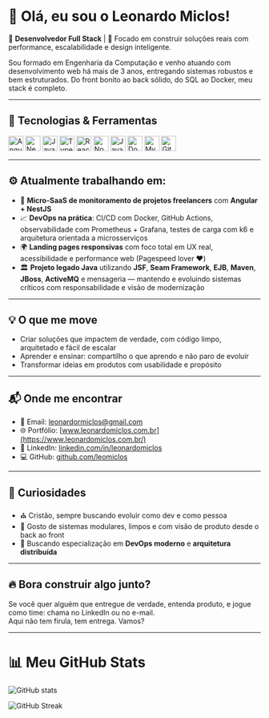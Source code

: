 # 👋 Olá, eu sou o Leonardo Miclos!

🎯 **Desenvolvedor Full Stack** | 🚀 Focado em construir soluções reais com performance, escalabilidade e design inteligente.

Sou formado em Engenharia da Computação e venho atuando com desenvolvimento web há mais de 3 anos, entregando sistemas robustos e bem estruturados. Do front bonito ao back sólido, do SQL ao Docker, meu stack é completo.

---

## 🧠 Tecnologias & Ferramentas

<div align="left">
  <img src="https://cdn.jsdelivr.net/gh/devicons/devicon/icons/angularjs/angularjs-original.svg" height="30" alt="Angular"/>
  <img src="https://cdn.jsdelivr.net/gh/devicons/devicon/icons/nestjs/nestjs-plain.svg" height="30" alt="NestJS"/>
  <img src="https://cdn.jsdelivr.net/gh/devicons/devicon/icons/javascript/javascript-original.svg" height="30" alt="JavaScript"/>
  <img src="https://cdn.jsdelivr.net/gh/devicons/devicon/icons/typescript/typescript-original.svg" height="30" alt="TypeScript"/>
  <img src="https://cdn.jsdelivr.net/gh/devicons/devicon/icons/react/react-original.svg" height="30" alt="React Native"/>
  <img src="https://cdn.jsdelivr.net/gh/devicons/devicon/icons/nodejs/nodejs-original.svg" height="30" alt="Node.js"/>
  <img src="https://cdn.jsdelivr.net/gh/devicons/devicon/icons/java/java-original.svg" height="30" alt="Java"/>
  <img src="https://cdn.jsdelivr.net/gh/devicons/devicon/icons/docker/docker-original.svg" height="30" alt="Docker"/>
  <img src="https://cdn.jsdelivr.net/gh/devicons/devicon/icons/mysql/mysql-original.svg" height="30" alt="MySQL"/>
  <img src="https://cdn.jsdelivr.net/gh/devicons/devicon/icons/git/git-original.svg" height="30" alt="Git"/>
</div>

---

## ⚙️ Atualmente trabalhando em:

- 🧠 **Micro-SaaS de monitoramento de projetos freelancers** com **Angular + NestJS**
- 📈 **DevOps na prática**: CI/CD com Docker, GitHub Actions, observabilidade com Prometheus + Grafana, testes de carga com k6 e arquitetura orientada a microsserviços
- 🌍 **Landing pages responsivas** com foco total em UX real, acessibilidade e performance web (Pagespeed lover ❤️)
- 🏛️ **Projeto legado Java** utilizando **JSF**, **Seam Framework**, **EJB**, **Maven**, **JBoss**, **ActiveMQ** e mensageria — mantendo e evoluindo sistemas críticos com responsabilidade e visão de modernização

---

## 💡 O que me move

- Criar soluções que impactem de verdade, com código limpo, arquitetado e fácil de escalar
- Aprender e ensinar: compartilho o que aprendo e não paro de evoluir
- Transformar ideias em produtos com usabilidade e propósito

---

## 📬 Onde me encontrar

- 📧 Email: [leonardormiclos@gmail.com](mailto:leonardormiclos@gmail.com)  
- 🌐 Portfólio: [www.leonardomiclos.com.br](https://www.leonardomiclos.com.br/)  
- 💼 LinkedIn: [linkedin.com/in/leonardomiclos](https://www.linkedin.com/in/leonardomiclos/)  
- 💻 GitHub: [github.com/leomiclos](https://github.com/leomiclos)

---

## 🧭 Curiosidades

- ⛪ Cristão, sempre buscando evoluir como dev e como pessoa
- 🧱 Gosto de sistemas modulares, limpos e com visão de produto desde o back ao front
- 🎯 Buscando especialização em **DevOps moderno** e **arquitetura distribuída**

---

## 🔥 Bora construir algo junto?

Se você quer alguém que entregue de verdade, entenda produto, e jogue como time: chama no LinkedIn ou no e-mail.  
Aqui não tem firula, tem entrega. Vamos?

---


# 📊 Meu GitHub Stats

![GitHub stats](https://github-readme-stats.vercel.app/api?username=leomiclos&show_icons=true&count_private=true&theme=dark)

![GitHub Streak](https://github-readme-streak-stats.herokuapp.com/?user=leomiclos&theme=dark)


<br/>


